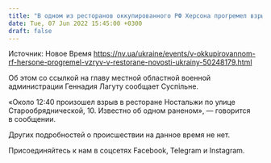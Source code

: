 ```yaml
---
title: "В одном из ресторанов оккупированного РФ Херсона прогремел взрыв"
date: Tue, 07 Jun 2022 15:45:00 +0300
draft: false
---
```

Источник: Новое Время https://nv.ua/ukraine/events/v-okkupirovannom-rf-hersone-progremel-vzryv-v-restorane-novosti-ukrainy-50248179.html


Об этом со ссылкой на главу местной областной военной администрации Геннадия Лагуту сообщает Суспільне.

«Около 12:40 произошел взрыв в ресторане Ностальжи по улице Старообряднической, 10. Известно об одном раненом», — говорится в сообщении.

Других подробностей о происшествии на данное время не нет.

Присоединяйтесь к нам в соцсетях Facebook, Telegram и Instagram.
